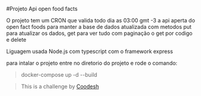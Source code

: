 #Projeto Api open food facts

O projeto tem um CRON que valida todo dia as 03:00 gmt -3 a api aperta do open fact foods para manter a base de dados atualizada
com metodos put para atualizar os dados, get para ver tudo com paginação o get por codigo e delete

Liguagem usada Node.js com typescript com o framework express


para intalar o projeto
entre no diretorio do projeto e rode o comando: 
> docker-compose up -d --build



>  This is a challenge by [Coodesh](https://coodesh.com/)